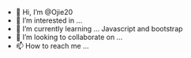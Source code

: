 - 👋 Hi, I’m @Ojie20
- 👀 I’m interested in ...
- 🌱 I’m currently learning ... Javascript and bootstrap
- 💞️ I’m looking to collaborate on ...
- 📫 How to reach me ...

<!---
Ojie20/Ojie20 is a ✨ special ✨ repository because its `README.md` (this file) appears on your GitHub profile.
You can click the Preview link to take a look at your changes.
--->
